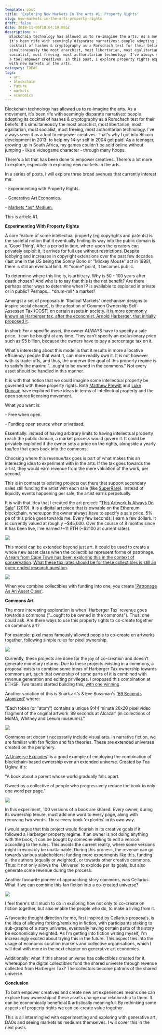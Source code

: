 ```yaml
---
template: post
title: 'Exploring New Markets In The Arts #1: Property Rights'
slug: new-markets-in-the-arts-property-rights
draft: false
date: 2019-11-06T10:04:19.865Z
description: >-
  Blockchain technology has allowed us to re-imagine the arts. As a movement,
  it's been rife with seemingly disparate narratives: people adopting its
  cocktail of hashes & cryptography as a Rorschach test for their beliefs. It's
  simultaneously the most anarchist, most libertarian, most egalitarian, most
  socialist, most freeing, most authoritarian technology. I've always seen it as
  a tool empower creatives. In this post, I explore property rights experiments
  with new markets in the arts.
category: IDEAS
tags:
  - art
  - blockchain
  - future
  - markets
  - economics
---
```

Blockchain technology has allowed us to re-imagine the arts. As a movement, it's been rife with seemingly disparate narratives: people adopting its cocktail of hashes & cryptography as a Rorschach test for their beliefs. It's simultaneously the most anarchist, most libertarian, most egalitarian, most socialist, most freeing, most authoritarian technology. I've always seen it as a tool to empower creatives. That's why I got into Bitcoin development in 2013: to help my 14-yr self in 2004 get paid. As a teenager, growing up in South Africa, my games couldn't be sold online without jumping - like a videogame character - through many hoops.

There's a lot that has been done to empower creatives. There's a lot more to explore, especially in exploring new markets in the arts.

In a series of posts, I will explore three broad avenues that currently interest me:

\- Experimenting with Property Rights.

\- [Generative Art Economies](https://blog.simondlr.com/new-markets-in-the-arts-generative-art-economies).

\- [Markets \*as\* Medium.](https://blog.simondlr.com/new-markets-in-the-arts-markets-as-medium)

This is article #1.

**Experimenting With Property Rights**

A core feature of some intellectual property (eg copyrights and patents) is the societal notion that it eventually finding its way into the public domain is a 'Good Thing'. After a period in time, where-upon the creators can privately exploit it, it arrives for full use without restrictions. Despite lobbying and increases in copyright extensions over the past few decades (last one in the US being the Sonny Bono or "Mickey Mouse" act in 1998), there is still an eventual limit. At \*some\* point, it becomes public.

To determine where this line is, is arbitrary. Why is 50 - 100 years after death chosen? And who is to say that this is the net benefit? Are there perhaps other ways to determine when IP is available to exploited in private or in public? Perhaps... \*drum-roll\* a market?

Amongst a set of proposals in 'Radical Markets' (mechanism designs to inspire social change), is the adoption of Common Ownership Self-Assessed Tax (COST) on certain assets in society. [It is more commonly known as Harberger tax, after the economist, Arnold Harberger, that initially proposed it](https://blog.simondlr.com/harberger-tax-and-the-blockchain).

In short: For a specific asset, the owner ALWAYS have to specify a sale price. It can be bought at any time. They can't specify an exclusionary price such as $5 billion, because the owners have to pay a percentage tax on it. 

What's interesting about this model is that it results in more allocative efficiency: people that want it, can more readily own it. It is not however with its trade-offs, and thus, the underwritten goal of this property regime is to satisfy the maxim: "...ought to be owned in the commons." Not every asset should be handled in this manner.

It is with that notion that we could imagine some intellectual property be governed with these property rights. Both [Matthew Prewitt](https://medium.com/blockchannel/reimagining-property-fbce9d3832a4) and [Luke Duncan](https://medium.com/hive-commons/harberger-taxation-and-open-source-58dcdbab140d) have explored these ideas in terms of intellectual property and the open source licensing movement. 

What you want is:

\- Free when open. 

\- Funding open source when privatised.

Essentially: instead of having arbitrary limits to having intellectual property reach the public domain, a market process would govern it. It could be privately exploited if the owner sets a price on the rights, alongside a yearly tax/fee that goes back into the commons.

Choosing where this revenue/tax goes is part of what makes this an interesting idea to experiment with in the arts. If the tax goes towards the artist, they would earn revenue from the mere valuation of the work, per second.

This is in contrast to existing projects out there that support secondary sales still funding the artist with each sale (like [SuperRare](https://superrare.co/)). Instead of liquidity events happening per sale, the artist earns perpetually.

It is with that idea that I created the art project: "[This Artwork Is Always On Sale](https://thisartworkisalwaysonsale.com/)" (2019). It is a  digital art piece that is ownable on the Ethereum blockchain, whereupon the owner always have to specify a sale price. 5% pa of this price goes towards me. Every few seconds, I earn a few dollars. It is currently valued at roughly \~$45,000. Over the course of 8 months since it has been live, I've earned \~11 ETH (~$2100 at current rates).

![](/media/1_pnylznii6spyxj6j9s0tkq.png)

This model can be extended beyond just art. It could be used to create a whole new asset class when the collectibles represent forms of patronage. [A team from Cape Town has been exploring this in the context of conservation](https://wildcards.world/). [What these tax rates should be for these collectibles is still an open-ended research question](https://blog.simondlr.com/exploring-harberger-tax-in-patronage-markets).

![](/media/screenshot-2019-11-06-12.17.03.png)

When you combine collectibles with funding into one, you create ['Patronage As An Asset Class'](https://blog.simondlr.com/patronage-as-an-asset-class).

**Commons Art**

The more interesting exploration is when 'Harberger Tax' revenue goes towards a commons ("...ought to be owned in the commons"). Thus: one could ask. Are there ways to use this property rights to co-create together on commons art? 

For example: pixel maps famously allowed people to co-create on artworks together, following simple rules for pixel ownership.

![](/media/1_a_yf9qkyiqiyjmthjgldeg.jpeg)

Currently, these projects are done for the joy of co-creation and doesn't generate monetary returns. Due to these projects existing in a commons, a proposal exists to combine some ideas of Harberger Tax ownership towards commons art, such that ownership of some parts of it is combined with revenue generation and editing privileges. I proposed this combination at ETHSF. Two teams started building this, [with one winning](https://devpost.com/software/radical-pixels).

Another variation of this is Snark.art's & Eve Sussman's ['89 Seconds Atomized'](https://snark.art/89seconds) where: 

"Each token (or "atom") contains a unique 9:44 minute 20x20 pixel video fragment of the original artwork ’89 seconds at Alcazar’ (in collections of MoMA, Whitney and Leeum museums)."

![](/media/screenshot-2019-11-06-12.29.23.png)

Commons art doesn't necessarily include visual arts. In narrative fiction, we are familiar with fan fiction and fan theories. These are extended universes created on the periphery.

['A Universe Explodes](https://a-universe-explodes.com/)' is a good example of employing the combination of blockchain-based ownership over an extended universe. Created by Tea Uglow, it's:

"A book about a parent whose world gradually falls apart.

Owned by a collective of people who progressively reduce the book to only one word per page."

![](/media/screenshot-2019-11-06-12.20.36.png)

In this experiment, 100 versions of a book are shared. Every owner, during its ownership tenure, must add one word to every page, along with removing two words. Thus: every book 'explodes' in its own way.

I would argue that this project would flourish in its creative goals if it followed a Harberger property regime. If an owner is not doing anything with the book, it can be bought by someone willing to edit a version according to the rules. This avoids the current reality, where some versions might irrevocably be unattainable. During this process, the revenue can go towards various stakeholders: funding more experiments like this, funding all the authors (equally or weighted), or towards other creative commons. Thus: it not only allows the 'Universe' to explode per its goals, but also generate some revenue during the process.

Another favourite pioneer of approaching story commons, was Cellarius. What if we can combine this fan fiction into a co-created universe?

![](/media/cellarius.jpg)

I feel there's still much to do in exploring how not only to co-create on fiction together, but also enable the people who do, to make a living from it.

A favourite thought direction for me, first inspired by Cellarius proposals, is the idea of allowing forking/remixing in fiction, with participants staking to sub-graphs of a story universe, eventually having certain parts of the story be economically weighted. As I'm getting into fiction writing myself, I'm increasingly excited about trying this in the future. This aspect ties into the usage of economic curation markets and collective organisations, which I will deal with more in the next chapter on generative art economies.

Additionally: what if this shared universe has collectibles created for it, whereupon the digital collectibles fund the shared universe through revenue collected from Harberger Tax? The collectors become patrons of the shared universe.

**Conclusion**

To both empower creatives and create new art experiences means one can explore how ownership of these assets change our relationship to them. It can be economically beneficial & artistically meaningful. By rethinking some aspects of property rights we can co-create value together.

This is all intermingled with experimenting and exploring with generative art, DAOs and seeing markets as mediums themselves. I will cover this in the next posts.

